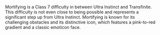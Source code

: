 Mortifying is a Class 7 difficulty in between Ultra Instinct and Transfinite. This difficulty is not even close to being possible and represents a significant step up from Ultra Instinct. Mortifying is known for its challenging obstacles and its distinctive icon, which features a pink-to-red gradient and a classic emoticon face.
